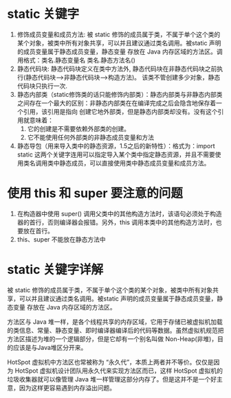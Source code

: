 # static 关键字
1. 修饰成员变量和成员方法: 被 static 修饰的成员属于类，不属于单个这个类的某个对象，被类中所有对象共享，可以并且建议通过类名调用。被static 声明的成员变量属于静态成员变量，静态变量 存放在 Java 内存区域的方法区。调用格式：类名.静态变量名 类名.静态方法名()
2. 静态代码块: 静态代码块定义在类中方法外, 静态代码块在非静态代码块之前执行(静态代码块—>非静态代码块—>构造方法)。 该类不管创建多少对象，静态代码块只执行一次.
3. 静态内部类（static修饰类的话只能修饰内部类）：静态内部类与非静态内部类之间存在一个最大的区别：非静态内部类在在编译完成之后会隐含地保存着一个引用，该引用是指向 创建它地外部类，但是静态内部类却没有。没有这个引用就意味着：
   1. 它的创建是不需要依赖外部类的创建。
   2. 它不能使用任何外部类的非静态成员变量和方法
4. 静态导包（用来导入类中的静态资源，1.5之后的新特性）：格式为：import static 这两个关键字连用可以指定导入某个类中指定静态资源，并且不需要使用类名调用类中静态成员，可以直接使用类中静态成员变量和成员方法。


# 使用 this 和 super 要注意的问题
1. 在构造器中使用 super() 调用父类中的其他构造方法时，该语句必须处于构造器的首行，否则编译器会报错。另外，this 调用本类中的其他构造方法时，也要放在首行。
2. this、super 不能放在静态方法中


# static 关键字详解
被 static 修饰的成员属于类，不属于单个这个类的某个对象，被类中所有对象共享，可以并且建议通过类名调用。被static 声明的成员变量属于静态成员变量，静态变量 存放在 Java 内存区域的方法区。

方法区与 Java 堆一样，是各个线程共享的内存区域，它用于存储已被虚拟机加载的类信息、常量、静态变量、即时编译器编译后的代码等数据。虽然虚拟机规范把方法区描述为堆的一个逻辑部分，但是它却有一个别名叫做 Non-Heap(非堆)，目的应该是与Java堆区分开来。

HotSpot 虚拟机中方法区也常被称为 “永久代”，本质上两者并不等价。仅仅是因为 HotSpot 虚拟机设计团队用永久代来实现方法区而已，这样 HotSpot 虚拟机的垃圾收集器就可以像管理 Java 堆一样管理这部分内存了。但是这并不是一个好主意，因为这样更容易遇到内存溢出问题。

